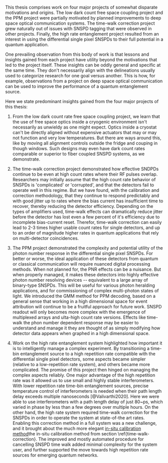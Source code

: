 This thesis comprises work on four major projects of somewhat disparate motivations and origins. The low dark count free space coupling project and the PPM project were partially motivated by planned improvements to deep space optical communication systems. The time-walk correction project grew naturally out of issues with SNSPD tagging that were observed in other projects. Finally, the high rate entanglement project resulted from an interest in using the differential single pixel SNSPDs to their full potential in a quantum application. 

One prevailing observation from this body of work is that lessons and insights gained from each project have utility beyond the motivations that led to the project itself. These insights can be oddly general and specific at the same time. They don't necessarily align with the delineations usually used to categorize research for one goal versus another. This is how, for example, observations from a project on deep space optical communication can be used to improve the performance of a quantum entanglement source.

Here we state predominant insights gained from the four major projects of this thesis:

1. From the low dark count rate free space coupling project, we learn that the use of free space optics inside a cryogenic environment isn't necessarily as unwieldy as one might expect. Optics inside a cryostat can't be directly aligned without expensive actuators that may or may not function and very low temperatures. But there are ways around this, like by moving all alignment controls outside the fridge and couping in though windows. Such designs may even have dark count rates comparable or superior to fiber coupled SNSPD systems, as we demonstrate. 

2. The time-walk correction project demonstrated how effective SNDPDs continue to be even at high count rates where their RF pulses overlap. Researchers may initially assume that the high count rate behavior of SNSPDs is 'complicated' or 'corrupted', and that the detectors fail to operate well in this regime. But we have found, with the calibration and correction methodology, that they continue to respond predictably and with good jitter up to rates where the bias current has insufficient time to recover, thereby reducing the detector efficiency.  Depending on the types of amplifiers used, time-walk effects can dramatically reduce jitter before the detector has lost even a few percent of it's efficiency due to incomplete bias-current reset. Therefor, time-walk correction can easily lead to 2-3 times higher usable count rates for single detectors, and up to an order of magnitude higher rates in quantum applications that rely on multi-detector coincidences. 

3. The PPM project demonstrated the complexity and potential utility of the photon number response in the differential single pixel SNSPDs. For better or worse, the ideal application of these detectors from quantum or classical communication will require nuanced digital processing methods. When not planned for, the PNR effects can be a nuisance. But when properly managed, it makes these detectors into highly effective photon number resolving devices -- equivalent to a large array of binary-type SNSPDs. This will be useful for various photon heralding applications, and for commissioning of complex multi-photon states of light. We introduced the GMM method for PPM decoding, based on a general sense that working in a high dimensional space for event attribution will continue to be a fruitful approach for future work. SNSPD readout will only becomes more complex with the emergence of multiplexed arrays and ulta-high count rate versions. Effects like time-walk the phon number dependent response may be easier to understand and manage it they are thought of as simply modifying how detector data appears when graphed in a high dimensional space.

4. Work on the high rate entanglement system highlighted how important it is to intelligently manage a complex experiment. By transitioning a time-bin entanglement source to a high repetition rate compatible with the differential single pixel detectors, some aspects became simpler (relative to a low-repetition rate system), and others became more complicated. The promise of this project then hinged on managing the complex aspects reliably. One major advantage of the high repetition rate was it allowed us to use small and highly stable interferometers. With lower repetition rate time-bin entanglement sources, precise temperature control of interferometers is needed when their path length delay exceeds multiple nanoseconds [@Valivarthi2020]. Here we were able to use interferometers with a path length delay of just 80~ps, which varied in phase by less than a few degrees over multiple hours. On the other hand, the high rate system required time-walk correction for the SNSPDs in order to operate the system at state-of-the art rates. Enabling this correction method in a full system was a new challenge, and it brought about the much more elegant <span class="html">[in-situ calibration method](../chapter_05/section_07_experiment_details.md#time-walk-correction)</span><span class="latex">the in-situ calibration method from section \ref{time-walk-correction}</span>. The improved and mostly automated procedure for cancelling SNSPD time walk added minimal complexity for the system user, and further supported the move towards high repetition rate sources for emerging quantum networks. 


